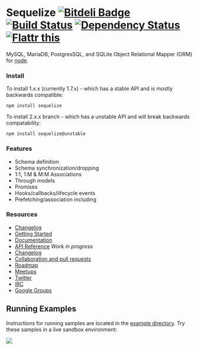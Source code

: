 # Sequelize [![Bitdeli Badge](https://d2weczhvl823v0.cloudfront.net/sequelize/sequelize/trend.png)](https://bitdeli.com/free "Bitdeli Badge") [![Build Status](https://secure.travis-ci.org/sequelize/sequelize.png)](http://travis-ci.org/sequelize/sequelize) [![Dependency Status](https://david-dm.org/sequelize/sequelize.png)](https://david-dm.org/sequelize/sequelize) [![Flattr this](http://api.flattr.com/button/flattr-badge-large.png)](http://flattr.com/thing/1259407/Sequelize) #

MySQL, MariaDB, PostgresSQL, and SQLite Object Relational Mapper (ORM) for [node](http://nodejs.org).

### Install

To install 1.x.x (currently 1.7.x) - which has a stable API and is mostly backwards compatible:

`npm install sequelize`

To install 2.x.x branch - which has a unstable API and will break backwards compatability:

`npm install sequelize@unstable`

### Features

- Schema definition
- Schema synchronization/dropping
- 1:1, 1:M & M:M Associations
- Through models
- Promises
- Hooks/callbacks/lifecycle events
- Prefetching/association including

### Resources
- [Changelog](https://github.com/sequelize/sequelize/blob/master/changelog.md)
- [Getting Started](http://sequelizejs.com/articles/getting-started)
- [Documentation](http://sequelizejs.com/docs)
- [API Reference](https://github.com/sequelize/sequelize/wiki/API-Reference) *Work in progress*
- [Changelog](https://github.com/sequelize/sequelize/blob/master/changelog.md)
- [Collaboration and pull requests](https://github.com/sequelize/sequelize/wiki/Collaboration)
- [Roadmap](https://github.com/sequelize/sequelize/wiki/Roadmap)
- [Meetups](https://github.com/sequelize/sequelize/wiki/Meetups)
- [Twitter](http://twitter.com/sdepold)
- [IRC](http://webchat.freenode.net?channels=sequelizejs)
- [Google Groups](https://groups.google.com/forum/#!forum/sequelize)

## Running Examples
Instructions for running samples are located in the [example directory](https://github.com/sequelize/sequelize/tree/master/examples). Try these samples in a live sandbox environment:

<a href="https://runnable.com/sequelize" target="_blank"><img src="https://runnable.com/external/styles/assets/runnablebtn.png"></a>
